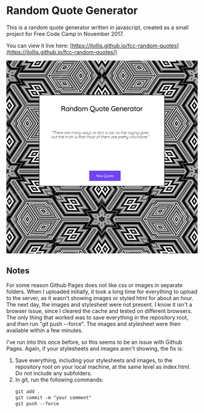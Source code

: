 Random Quote Generator
===============

This is a random quote generator written in javascript, created as a small project for Free Code Camp in November 2017. 

You can view it live here: [https://jlollis.github.io/fcc-random-quotes](https://jlollis.github.io/fcc-random-quotes/)


![screenshot](https://github.com/jlollis/fcc-random-quotes/blob/master/screenshot.png)

Notes
-----------
For some reason Github Pages does not like css or images in separate folders. When I uploaded initially, it took a 
long time for everything to upload to the server, as it wasn't showing images or styled html for about an hour. The next day,
the images and stylesheet were not present. I know it isn't a browser issue, since I cleared the cache and tested on different 
browsers. The only thing that worked was to save everything in the repository root, and then run "git push --force". The images 
and stylesheet were then available within a few minutes. 

I've run into this once before, so this seems to be an issue with Github Pages. Again, if your stylesheets and images aren't showing,
the fix is:
1. Save everything, including your stylesheets and images, to the repository root on your local machine, at the same level as 
   index.html. Do not include any subfolders.
2. In git, run the following commands:
    ```
    git add .
    git commit -m "your comment"
    git push --force
    ```